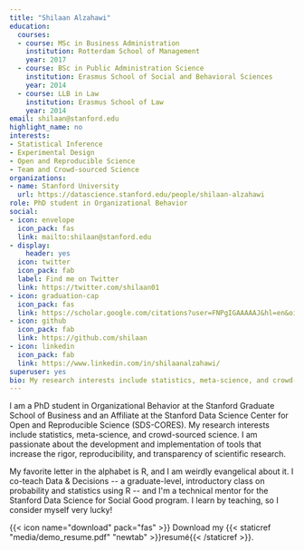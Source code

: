 ```yaml
---
title: "Shilaan Alzahawi"
education:
  courses:
  - course: MSc in Business Administration
    institution: Rotterdam School of Management
    year: 2017
  - course: BSc in Public Administration Science
    institution: Erasmus School of Social and Behavioral Sciences
    year: 2014
  - course: LLB in Law
    institution: Erasmus School of Law
    year: 2014
email: shilaan@stanford.edu
highlight_name: no
interests:
- Statistical Inference
- Experimental Design
- Open and Reproducible Science
- Team and Crowd-sourced Science
organizations:
- name: Stanford University
  url: https://datascience.stanford.edu/people/shilaan-alzahawi
role: PhD student in Organizational Behavior
social:
- icon: envelope
  icon_pack: fas
  link: mailto:shilaan@stanford.edu 
- display:
    header: yes
  icon: twitter
  icon_pack: fab
  label: Find me on Twitter
  link: https://twitter.com/shilaan01
- icon: graduation-cap
  icon_pack: fas
  link: https://scholar.google.com/citations?user=FNPgIGAAAAAJ&hl=en&oi=sra
- icon: github
  icon_pack: fab
  link: https://github.com/shilaan
- icon: linkedin
  icon_pack: fab
  link: https://www.linkedin.com/in/shilaanalzahawi/
superuser: yes
bio: My research interests include statistics, meta-science, and crowd-sourced science.
---
```


I am a PhD student in Organizational Behavior at the Stanford Graduate School of Business and an Affiliate at the Stanford Data Science Center for Open and Reproducible Science (SDS-CORES). My research interests include statistics, meta-science, and crowd-sourced science. I am passionate about the development and implementation of tools that increase the rigor, reproducibility, and transparency of scientific research. 

My favorite letter in the alphabet is R, and I am weirdly evangelical about it. I co-teach Data & Decisions -- a graduate-level, introductory class on probability and statistics using R -- and I'm a technical mentor for the Stanford Data Science for Social Good program. I learn by teaching, so I consider myself very lucky! 

{{< icon name="download" pack="fas" >}} Download my {{< staticref "media/demo_resume.pdf" "newtab" >}}resumé{{< /staticref >}}.

